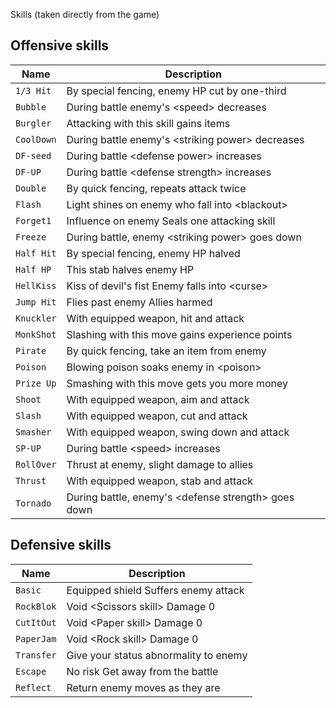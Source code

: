 Skills (taken directly from the game)

## Offensive skills
|Name      |Description |
|----------|------------|
|`1/3 Hit` |By special fencing, enemy HP cut by one-third|
|`Bubble`  |During battle enemy's \<speed> decreases|
|`Burgler` |Attacking with this skill gains items|
|`CoolDown`|During battle enemy's \<striking power> decreases|
|`DF-seed` |During battle \<defense power> increases|
|`DF-UP`   |During battle \<defense strength> increases|
|`Double`  |By quick fencing, repeats attack twice|
|`Flash`   |Light shines on enemy who fall into \<blackout>|
|`Forget1` |Influence on enemy Seals one attacking skill|
|`Freeze`  |During battle, enemy \<striking power> goes down|
|`Half Hit`|By special fencing, enemy HP halved|
|`Half HP` |This stab halves enemy HP|
|`HellKiss`|Kiss of devil's fist Enemy falls into \<curse>|
|`Jump Hit`|Flies past enemy Allies harmed|
|`Knuckler`|With equipped weapon, hit and attack|
|`MonkShot`|Slashing with this move gains experience points|
|`Pirate`  |By quick fencing, take an item from enemy|
|`Poison`  |Blowing poison soaks enemy in \<poison>|
|`Prize Up`|Smashing with this move gets you more money|
|`Shoot`   |With equipped weapon, aim and attack|
|`Slash`   |With equipped weapon, cut and attack|
|`Smasher` |With equipped weapon, swing down and attack|
|`SP-UP`   |During battle \<speed> increases|
|`RollOver`|Thrust at enemy, slight damage to allies|
|`Thrust`  |With equipped weapon, stab and attack|
|`Tornado` |During battle, enemy's \<defense strength> goes down|

## Defensive skills
|Name      |Description |
|----------|------------|
|`Basic`   |Equipped shield Suffers enemy attack|
|`RockBlok`|Void \<Scissors skill> Damage 0|
|`CutItOut`|Void \<Paper skill> Damage 0|
|`PaperJam`|Void \<Rock skill> Damage 0|
|`Transfer`|Give your status abnormality to enemy|
|`Escape`  |No risk Get away from the battle|
|`Reflect` |Return enemy moves as they are|
